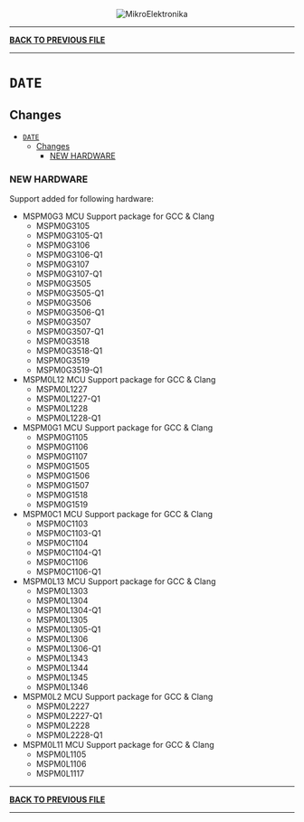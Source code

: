 <p align="center">
  <img src="http://www.mikroe.com/img/designs/beta/logo_small.png?raw=true" alt="MikroElektronika"/>
</p>

---

**[BACK TO PREVIOUS FILE](../changelog.md)**

---

# `DATE`

## Changes

- [`DATE`](#date)
  - [Changes](#changes)
    - [NEW HARDWARE](#new-hardware)

### NEW HARDWARE

Support added for following hardware:

+ MSPM0G3 MCU Support package for GCC & Clang
  + MSPM0G3105
  + MSPM0G3105-Q1
  + MSPM0G3106
  + MSPM0G3106-Q1
  + MSPM0G3107
  + MSPM0G3107-Q1
  + MSPM0G3505
  + MSPM0G3505-Q1
  + MSPM0G3506
  + MSPM0G3506-Q1
  + MSPM0G3507
  + MSPM0G3507-Q1
  + MSPM0G3518
  + MSPM0G3518-Q1
  + MSPM0G3519
  + MSPM0G3519-Q1
+ MSPM0L12 MCU Support package for GCC & Clang
  + MSPM0L1227
  + MSPM0L1227-Q1
  + MSPM0L1228
  + MSPM0L1228-Q1
+ MSPM0G1 MCU Support package for GCC & Clang
  + MSPM0G1105
  + MSPM0G1106
  + MSPM0G1107
  + MSPM0G1505
  + MSPM0G1506
  + MSPM0G1507
  + MSPM0G1518
  + MSPM0G1519
+ MSPM0C1 MCU Support package for GCC & Clang
  + MSPM0C1103
  + MSPM0C1103-Q1
  + MSPM0C1104
  + MSPM0C1104-Q1
  + MSPM0C1106
  + MSPM0C1106-Q1
+ MSPM0L13 MCU Support package for GCC & Clang
  + MSPM0L1303
  + MSPM0L1304
  + MSPM0L1304-Q1
  + MSPM0L1305
  + MSPM0L1305-Q1
  + MSPM0L1306
  + MSPM0L1306-Q1
  + MSPM0L1343
  + MSPM0L1344
  + MSPM0L1345
  + MSPM0L1346
+ MSPM0L2 MCU Support package for GCC & Clang
  + MSPM0L2227
  + MSPM0L2227-Q1
  + MSPM0L2228
  + MSPM0L2228-Q1
+ MSPM0L11 MCU Support package for GCC & Clang
  + MSPM0L1105
  + MSPM0L1106
  + MSPM0L1117

---

**[BACK TO PREVIOUS FILE](../changelog.md)**

---
